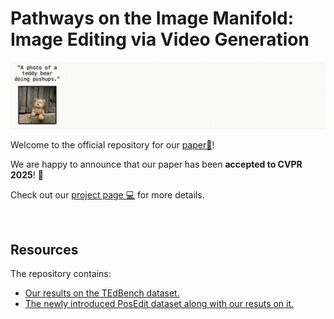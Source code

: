 # Pathways on the Image Manifold:<br>Image Editing via Video Generation

![Main Video Figure](git_data/main_vid.gif)

Welcome to the official repository for our [paper📝](https://arxiv.org/abs/2411.16819)!

We are happy to announce that our paper has been **accepted to CVPR 2025**! 🎉  

Check out our [project page 💻](https://rotsteinnoam.github.io/Frame2Frame/) for more details.

<br>

## Resources
The repository contains:
- [Our results on the TEdBench dataset.](data/TEdBench_results/)
- [The newly introduced PosEdit dataset along with our resuts on it.](data/PosEdit/)
